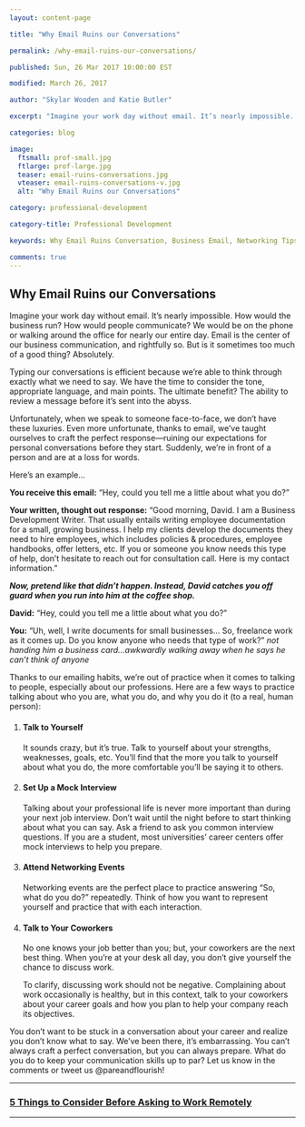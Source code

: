 ```yaml
---
layout: content-page

title: "Why Email Ruins our Conversations"

permalink: /why-email-ruins-our-conversations/

published: Sun, 26 Mar 2017 10:00:00 EST

modified: March 26, 2017

author: "Skylar Wooden and Katie Butler"

excerpt: "Imagine your work day without email. It’s nearly impossible. How would the business run? How would people communicate? We would be on the phone or walking around the office for nearly our entire day. Email is the center of our business communication, and rightfully so. But is it sometimes too much of a good thing?"

categories: blog

image:
  ftsmall: prof-small.jpg
  ftlarge: prof-large.jpg
  teaser: email-ruins-conversations.jpg
  vteaser: email-ruins-conversations-v.jpg
  alt: "Why Email Ruins our Conversations"

category: professional-development

category-title: Professional Development

keywords: Why Email Ruins Conversation, Business Email, Networking Tips, Communication Advice

comments: true
---
```


## Why Email Ruins our Conversations

Imagine your work day without email. It’s nearly impossible. How would the business run? How would people communicate? We would be on the phone or walking around the office for nearly our entire day. Email is the center of our business communication, and rightfully so. But is it sometimes too much of a good thing? Absolutely. 

Typing our conversations is efficient because we’re able to think through exactly what we need to say. We have the time to consider the tone, appropriate language, and main points. The ultimate benefit? The ability to review a message before it’s sent into the abyss. 

Unfortunately, when we speak to someone face-to-face, we don’t have these luxuries. Even more unfortunate, thanks to email, we’ve taught ourselves to craft the perfect response—ruining our expectations for personal conversations before they start. Suddenly, we’re in front of a person and are at a loss for words. 

Here’s an example...

<strong>You receive this email:</strong> “Hey, could you tell me a little about what you do?”

<strong>Your written, thought out response:</strong> “Good morning, David. I am a Business Development Writer. That usually entails writing employee documentation for a small, growing business. I help my clients develop the documents they need to hire employees, which includes policies & procedures, employee handbooks, offer letters, etc. If you or someone you know needs this type of help, don’t hesitate to reach out for consultation call. Here is my contact information.”

<strong>*Now, pretend like that didn’t happen. Instead, David catches you off guard when you run into him at the coffee shop.*</strong>

<strong>David:</strong> “Hey, could you tell me a little about what you do?”

<strong>You:</strong> “Uh, well, I write documents for small businesses… So, freelance work as it comes up. Do you know anyone who needs that type of work?” *not handing him a business card...awkwardly walking away when he says he can’t think of anyone*

Thanks to our emailing habits, we’re out of practice when it comes to talking to people, especially about our professions. Here are a few ways to practice talking about who you are, what you do, and why you do it (to a real, human person):

<ol>
	<li>
		<h4>Talk to Yourself</h4>
		<p>It sounds crazy, but it’s true. Talk to yourself about your strengths, weaknesses, goals, etc. You’ll find that the more you talk to yourself about what you do, the more comfortable you’ll be saying it to others.</p>
	</li>
	<li>
		<h4>Set Up a Mock Interview</h4>
		<p>Talking about your professional life is never more important than during your next job interview. Don’t wait until the night before to start thinking about what you can say. Ask a friend to ask you common interview questions. If you are a student, most universities’ career centers offer mock interviews to help you prepare.</p>
	</li>
	<li>
		<h4>Attend Networking Events</h4>
		<p>Networking events are the perfect place to practice answering “So, what do you do?” repeatedly. Think of how you want to represent yourself and practice that with each interaction.</p>
	</li>
	<li>
		<h4>Talk to Your Coworkers</h4>
		<p>No one knows your job better than you; but, your coworkers are the next best thing. When you’re at your desk all day, you don’t give yourself the chance to discuss work.</p>
		<p>To clarify, discussing work should not be negative. Complaining about work occasionally is healthy, but in this context, talk to your coworkers about your career goals and how you plan to help your company reach its objectives.</p>
	</li>
</ol>

You don’t want to be stuck in a conversation about your career and realize you don’t know what to say. We’ve been there, it’s embarrassing. You can’t always craft a perfect conversation, but you can always prepare. What do you do to keep your communication skills up to par? Let us know in the comments or tweet us @pareandflourish!

<hr class="primary">

<div class="row"> <!-- "pagination" -->
	<div class="col-xs-6 paginate">
      <a href="{{site.url}}/5-things-to-consider-before-asking-to-work-remotely/">
        <div class="col-xs-12 arrow"><i class="fa fa-arrow-left" aria-hidden="true"></i></div>
        <div class="col-xs-12 text"><h3>5 Things to Consider Before Asking to Work Remotely</h3></div>	
      </a>
	</div>
	<div class="col-xs-6 paginate">
	</div>
</div> <!-- close "pagination" -->

<hr class="primary">